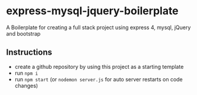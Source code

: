 # express-mysql-jquery-boilerplate
A Boilerplate for creating a full stack project using express 4, mysql, jQuery and bootstrap

## Instructions

* create a github repository by using this project as a starting template
* run `npm i`
* run `npm start` (or `nodemon server.js` for auto server restarts on code changes)
